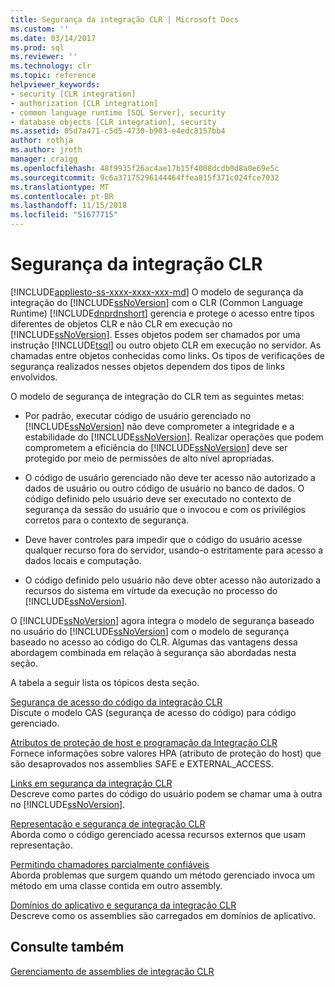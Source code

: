 ```yaml
---
title: Segurança da integração CLR | Microsoft Docs
ms.custom: ''
ms.date: 03/14/2017
ms.prod: sql
ms.reviewer: ''
ms.technology: clr
ms.topic: reference
helpviewer_keywords:
- security [CLR integration]
- authorization [CLR integration]
- common language runtime [SQL Server], security
- database objects [CLR integration], security
ms.assetid: 05d7a471-c5d5-4730-b903-e4edc8157bb4
author: rothja
ms.author: jroth
manager: craigg
ms.openlocfilehash: 48f9935f26ac4ae17b15f4008dcdb0d8a0e69e5c
ms.sourcegitcommit: 9c6a37175296144464ffea815f371c024fce7032
ms.translationtype: MT
ms.contentlocale: pt-BR
ms.lasthandoff: 11/15/2018
ms.locfileid: "51677715"
---
```

# <a name="clr-integration-security"></a>Segurança da integração CLR
[!INCLUDE[appliesto-ss-xxxx-xxxx-xxx-md](../../../includes/appliesto-ss-xxxx-xxxx-xxx-md.md)]
  O modelo de segurança da integração do [!INCLUDE[ssNoVersion](../../../includes/ssnoversion-md.md)] com o CLR (Common Language Runtime) [!INCLUDE[dnprdnshort](../../../includes/dnprdnshort-md.md)] gerencia e protege o acesso entre tipos diferentes de objetos CLR e não CLR em execução no [!INCLUDE[ssNoVersion](../../../includes/ssnoversion-md.md)]. Esses objetos podem ser chamados por uma instrução [!INCLUDE[tsql](../../../includes/tsql-md.md)] ou outro objeto CLR em execução no servidor. As chamadas entre objetos conhecidas como links. Os tipos de verificações de segurança realizados nesses objetos dependem dos tipos de links envolvidos.  
  
 O modelo de segurança de integração do CLR tem as seguintes metas:  
  
-   Por padrão, executar código de usuário gerenciado no [!INCLUDE[ssNoVersion](../../../includes/ssnoversion-md.md)] não deve comprometer a integridade e a estabilidade do [!INCLUDE[ssNoVersion](../../../includes/ssnoversion-md.md)]. Realizar operações que podem comprometem a eficiência do [!INCLUDE[ssNoVersion](../../../includes/ssnoversion-md.md)] deve ser protegido por meio de permissões de alto nível apropriadas.  
  
-   O código de usuário gerenciado não deve ter acesso não autorizado a dados de usuário ou outro código de usuário no banco de dados. O código definido pelo usuário deve ser executado no contexto de segurança da sessão do usuário que o invocou e com os privilégios corretos para o contexto de segurança.  
  
-   Deve haver controles para impedir que o código do usuário acesse qualquer recurso fora do servidor, usando-o estritamente para acesso a dados locais e computação.  
  
-   O código definido pelo usuário não deve obter acesso não autorizado a recursos do sistema em virtude da execução no processo do [!INCLUDE[ssNoVersion](../../../includes/ssnoversion-md.md)].  
  
 O [!INCLUDE[ssNoVersion](../../../includes/ssnoversion-md.md)] agora integra o modelo de segurança baseado no usuário do [!INCLUDE[ssNoVersion](../../../includes/ssnoversion-md.md)] com o modelo de segurança baseado no acesso ao código do CLR. Algumas das vantagens dessa abordagem combinada em relação à segurança são abordadas nesta seção.  
  
 A tabela a seguir lista os tópicos desta seção.  
  
 [Segurança de acesso do código da integração CLR](../../../relational-databases/clr-integration/security/clr-integration-code-access-security.md)  
 Discute o modelo CAS (segurança de acesso do código) para código gerenciado.  
  
 [Atributos de proteção de host e programação da Integração CLR](../../../relational-databases/clr-integration-security-host-protection-attributes/host-protection-attributes-and-clr-integration-programming.md)  
 Fornece informações sobre valores HPA (atributo de proteção do host) que são desaprovados nos assemblies SAFE e EXTERNAL_ACCESS.  
  
 [Links em segurança da integração CLR](https://msdn.microsoft.com/library/168efd01-d12e-4bdf-a1b3-0b5c76474eaf)  
 Descreve como partes do código do usuário podem se chamar uma à outra no [!INCLUDE[ssNoVersion](../../../includes/ssnoversion-md.md)].  
  
 [Representação e segurança de integração CLR](https://msdn.microsoft.com/library/1495a7af-2248-4cee-afdb-9269fb3a7774)  
 Aborda como o código gerenciado acessa recursos externos que usam representação.  
  
 [Permitindo chamadores parcialmente confiáveis](https://msdn.microsoft.com/library/20b0248f-36da-4fc3-97d2-3789fcf6e084)  
 Aborda problemas que surgem quando um método gerenciado invoca um método em uma classe contida em outro assembly.  
  
 [Domínios do aplicativo e segurança da integração CLR](https://msdn.microsoft.com/library/54ee904e-e21a-4ee7-b4ad-a6f6f71bd473)  
 Descreve como os assemblies são carregados em domínios de aplicativo.  
  
## <a name="see-also"></a>Consulte também  
 [Gerenciamento de assemblies de integração CLR](../../../relational-databases/clr-integration/assemblies/managing-clr-integration-assemblies.md)  
  
  

